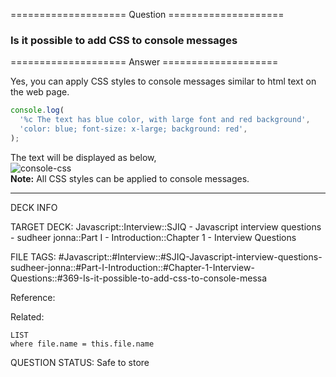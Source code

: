 ==================== Question ====================  

### Is it possible to add CSS to console messages  

==================== Answer ====================  

Yes, you can apply CSS styles to console messages similar to html text on the
web page.

```javascript
console.log(
  '%c The text has blue color, with large font and red background',
  'color: blue; font-size: x-large; background: red',
);
```

The text will be displayed as below,  
![console-css](../../../../images/console-css.png)  
**Note:** All CSS styles can be applied to console messages.

---

DECK INFO

TARGET DECK: Javascript::Interview::SJIQ - Javascript interview questions -
sudheer jonna::Part I - Introduction::Chapter 1 - Interview Questions

FILE TAGS:
#Javascript::#Interview::#SJIQ-Javascript-interview-questions-sudheer-jonna::#Part-I-Introduction::#Chapter-1-Interview-Questions::#369-Is-it-possible-to-add-css-to-console-messa

Reference:

Related:

```dataview
LIST
where file.name = this.file.name
```

QUESTION STATUS: Safe to store
